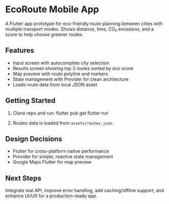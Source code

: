 # EcoRoute Mobile App

A Flutter app prototype for eco-friendly route planning between cities with multiple transport modes. Shows distance, time, CO₂ emissions, and a score to help choose greener routes.

## Features
- Input screen with autocomplete city selection
- Results screen showing top 3 routes sorted by eco score
- Map preview with route polyline and markers
- State management with Provider for clean architecture
- Loads route data from local JSON asset

## Getting Started

1. Clone repo and run:
   flutter pub get
   flutter run

2. Routes data is loaded from `assets/routes.json`.

## Design Decisions

- Flutter for cross-platform native performance
- Provider for simple, reactive state management
- Google Maps Flutter for map preview

## Next Steps

Integrate real API, improve error handling, add caching/offline support, and enhance UI/UX for a production-ready app.

